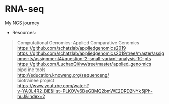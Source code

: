 # RNA-seq
My NGS journey  
*  Resources:  
>Computational Genomics: Applied Comparative Genomics  
https://github.com/schatzlab/appliedgenomics2019  
https://github.com/schatzlab/appliedgenomics2019/tree/master/assignments/assignment4#question-2-small-variant-analysis-10-pts   
https://github.com/LuchaoQi/hw/tree/master/applied_genomics  
pipeline tools  
http://education.knoweng.org/sequenceng/  
biotrainee project  
https://www.youtube.com/watch?v=YA0L4R2_BlE&list=PLKOVv6BeGBMQ2bmWE2DRD2NYk5jPh-huJ&index=2  

